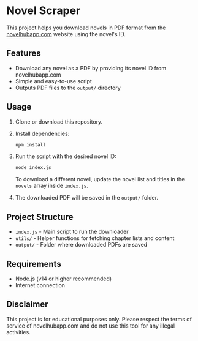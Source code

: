 # Novel Scraper

This project helps you download novels in PDF format from the [novelhubapp.com](https://novelhubapp.com/) website using the novel's ID.

## Features
- Download any novel as a PDF by providing its novel ID from novelhubapp.com
- Simple and easy-to-use script
- Outputs PDF files to the `output/` directory

## Usage
1. Clone or download this repository.
2. Install dependencies:
   ```bash
   npm install
   ```
3. Run the script with the desired novel ID:
   ```bash
   node index.js
   ```
   To download a different novel, update the novel list and titles in the `novels` array inside `index.js`.

4. The downloaded PDF will be saved in the `output/` folder.

## Project Structure
- `index.js` - Main script to run the downloader
- `utils/` - Helper functions for fetching chapter lists and content
- `output/` - Folder where downloaded PDFs are saved

## Requirements
- Node.js (v14 or higher recommended)
- Internet connection

## Disclaimer
This project is for educational purposes only. Please respect the terms of service of novelhubapp.com and do not use this tool for any illegal activities.
